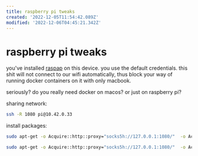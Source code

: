 ```yaml
---
title: raspberry pi tweaks
created: '2022-12-05T11:54:42.089Z'
modified: '2022-12-06T04:45:21.342Z'
---
```


# raspberry pi tweaks

you've installed [raspap](https://raspap.com/) on this device. you use the default credentials. this shit will not connect to our wifi automatically, thus block your way of running docker containers on it with only macbook.

seriously? do you really need docker on macos? or just on raspberry pi?

sharing network:
```bash
ssh -R 1080 pi@10.42.0.33
```

install packages:
```bash
sudo apt-get -o Acquire::http::proxy="socks5h://127.0.0.1:1080/"  -o Acquire::Check-Valid-Until=false -o Acquire::Check-Date=false update --allow-releaseinfo-change

sudo apt-get -o Acquire::http::proxy="socks5h://127.0.0.1:1080/"  -o Acquire::Check-Valid-Until=false -o Acquire::Check-Date=false upgrade -y
```

